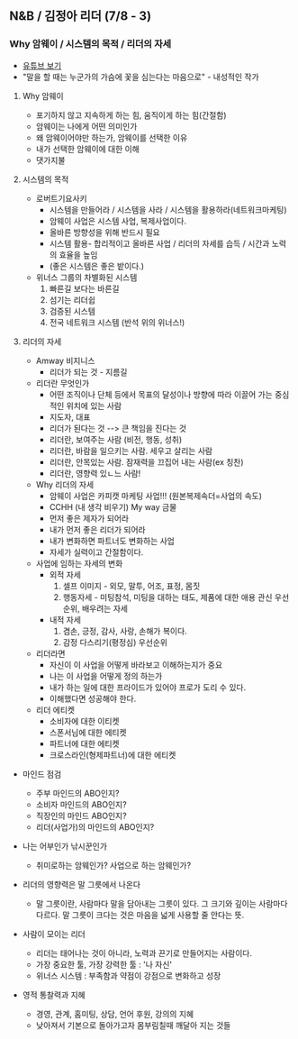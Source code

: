 ## N&B / 김정아 리더 (7/8 - 3)
### Why 암웨이 / 시스템의 목적 / 리더의 자세
+ [유튜브 보기](https://youtube.com/watch?v=MDERT4f7w58&feature=share)
+ "말을 할 때는 누군가의 가슴에 꽃을 심는다는 마음으로" - 내성적인 작가

1. Why 암웨이
    - 포기하지 않고 지속하게 하는 힘, 움직이게 하는 힘(간절함)
    - 암웨이는 나에게 어떤 의미인가
    - 왜 암웨이어야만 하는가, 암웨이를 선택한 이유
    - 내가 선택한 암웨이에 대한 이해
    - 댓가지불
    
2. 시스템의 목적
    + 로버트기요사키
        - 시스템을 만들어라 / 시스템을 사라 / 시스템을 활용하라(네트워크마케팅)
        - 암웨이 사업은 시스템 사업, 복제사업이다.
        - 올바른 방향성을 위해 반드시 필요
        - 시스템 활용- 합리적이고 올바른 사업 / 리더의 자세를 습득 / 시간과 노력의 효율을 높임
        - (좋은 시스템은 좋은 밭이다.)
    + 위너스 그룹의 차별화된 시스템
        1. 빠른길 보다는 바른길
        2. 섬기는 리더쉽
        3. 검증된 시스템
        4. 전국 네트워크 시스템 (반석 위의 위너스!)

3. 리더의 자세
    + Amway 비지니스
        - 리더가 되는 것 - 지름길
    + 리더란 무엇인가
        - 어떤 조직이나 단체 등에서 목표의 달성이나 방향에 따라 이끌어 가는 중심적인 위치에 있는 사람
        - 지도자, 대표
        - 리더가 된다는 것 --> 큰 책임을 진다는 것
        - 리더란, 보여주는 사람 (비전, 행동, 성취)
        - 리더란, 바람을 일으키는 사람. 세우고 살리는 사람
        - 리더란, 안목있는 사람. 잠재력을 끄집어 내는 사람(ex 칭찬)
        - 리더란, 영향력 있ㄴ느 사람!
    + Why 리더의 자세
        - 암웨이 사업은 카피캣 마케팅 사업!!! (원본복제속더=사업의 속도)
        - CCHH (내 생각 비우기) My way 금물
        - 먼저 좋은 제자가 되어라
        - 내가 먼저 좋은 리더가 되어라
        - 내가 변화하면 파트너도 변화하는 사업
        - 자세가 실력이고 간절함이다.
    + 사업에 임하는 자세의 변화
        - 외적 자세
            1. 셀프 이미지 - 외모, 말투, 어조, 표정, 몸짓
            2. 행동자세 - 미팅참석, 미팅을 대하는 태도, 제품에 대한 애용 관신 우선순위, 배우려는 자세
        - 내적 자세
            1. 겸손, 긍정, 감사, 사랑, 손해가 복이다.
            2. 감정 다스리기(평정심) 우선순위
    + 리더라면
        - 자신이 이 사업을 어떻게 바라보고 이해하는지가 중요
        - 나는 이 사업을 어떻게 정의 하는가
        - 내가 하는 일에 대한 프라이드가 있어야 프로가 도리 수 있다.
        - 이해했다면 성공해야 한다.
    + 리더 에티켓
        - 소비자에 대한 이티켓
        - 스폰서님에 대한 에티켓
        - 파트너에 대한 에티켓
        - 크로스라인(형제파트너)에 대한 에티켓

+ 마인드 점검
    - 주부 마인드의 ABO인지?
    - 소비자 마인드의 ABO인지?
    - 직장인의 마인드 ABO인지?
    - 리더(사업가)의 마인드의 ABO인지?

+ 나는 어부인가 낚시꾼인가
    - 취미로하는 암웨인가? 사업으로 하는 암웨인가?

+ 리더의 영향력은 말 그릇에서 나온다
    - 말 그릇이란, 사람마다 말을 담아내는 그릇이 있다. 그 크기와 깊이는 사람마다 다르다. 말 그릇이 크다는 것은 마음을 넓게 사용할 줄 안다는 뜻.

+ 사람이 모이는 리더
    - 리더는 태어나는 것이 아니라, 노력과 끈기로 만들어지는 사람이다.
    - 가장 중요한 툴, 가장 강력한 툴 : '나 자신'
    - 위너스 시스템 : 부족함과 약점이 강점으로 변화하고 성장

+ 영적 통찰력과 지혜
    - 경영, 관계, 홈미팅, 상담, 언어 후원, 강의의 지혜
    - 낮아져서 기본으로 돌아가고자 몸부림칠때 깨달아 지는 것들
    